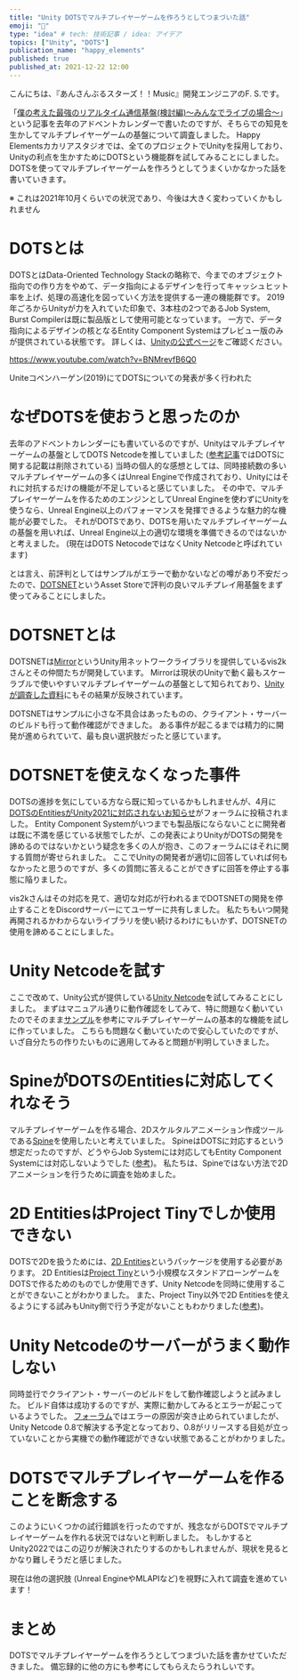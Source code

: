 ```yaml
---
title: "Unity DOTSでマルチプレイヤーゲームを作ろうとしてつまづいた話"
emoji: "📖"
type: "idea" # tech: 技術記事 / idea: アイデア
topics: ["Unity", "DOTS"]
publication_name: "happy_elements"
published: true
published_at: 2021-12-22 12:00
---
```


こんにちは、『あんさんぶるスターズ！！Music』開発エンジニアのF. S.です。

「[僕の考えた最強のリアルタイム通信基盤(検討編)〜みんなでライブの場合〜](https://zenn.dev/happy_elements/articles/hekk_ac_20201224)」という記事を去年のアドベントカレンダーで書いたのですが、そちらでの知見を生かしてマルチプレイヤーゲームの基盤について調査しました。
Happy Elementsカカリアスタジオでは、全てのプロジェクトでUnityを採用しており、Unityの利点を生かすためにDOTSという機能群を試してみることにしました。
DOTSを使ってマルチプレイヤーゲームを作ろうとしてうまくいかなかった話を書いていきます。

※ これは2021年10月くらいでの状況であり、今後は大きく変わっていくかもしれません

# DOTSとは

DOTSとはData-Oriented Technology Stackの略称で、今までのオブジェクト指向での作り方をやめて、データ指向によるデザインを行ってキャッシュヒット率を上げ、処理の高速化を図っていく方法を提供する一連の機能群です。
2019年ごろからUnityが力を入れていた印象で、3本柱の2つであるJob System, Burst Compilerは既に製品版として使用可能となっています。
一方で、データ指向によるデザインの核となるEntity Component Systemはプレビュー版のみが提供されている状態です。
詳しくは、[Unityの公式ページ](https://unity.com/ja/dots)をご確認ください。

https://www.youtube.com/watch?v=BNMrevfB6Q0

Uniteコペンハーゲン(2019)にてDOTSについての発表が多く行われた

# なぜDOTSを使おうと思ったのか

去年のアドベントカレンダーにも書いているのですが、Unityはマルチプレイヤーゲームの基盤としてDOTS Netcodeを推していました ([参考記事](https://blog.unity.com/ja/technology/choosing-the-right-netcode-for-your-game)ではDOTSに関する記載は削除されている)
当時の個人的な感想としては、同時接続数の多いマルチプレイヤーゲームの多くはUnreal Engineで作成されており、Unityにはそれに対抗するだけの機能が不足していると感じていました。
その中で、マルチプレイヤーゲームを作るためのエンジンとしてUnreal Engineを使わずにUnityを使うなら、Unreal Engine以上のパフォーマンスを発揮できるような魅力的な機能が必要でした。
それがDOTSであり、DOTSを用いたマルチプレイヤーゲームの基盤を用いれば、Unreal Engine以上の適切な環境を準備できるのではないかと考えました。
(現在はDOTS NetocodeではなくUnity Netcodeと呼ばれています)

とは言え、前評判としてはサンプルがエラーで動かないなどの噂があり不安だったので、[DOTSNET](https://assetstore.unity.com/packages/tools/network/dotsnet-dots-networking-102633?locale=ja-JP)というAsset Storeで評判の良いマルチプレイ用基盤をまず使ってみることにしました。

# DOTSNETとは

DOTSNETは[Mirror](https://assetstore.unity.com/packages/tools/network/mirror-129321?locale=ja-JP)というUnity用ネットワークライブラリを提供しているvis2kさんとその仲間たちが開発しています。
Mirrorは現状のUnityで動く最もスケーラブルで使いやすいマルチプレイヤーゲームの基盤として知られており、[Unityが調査した資料](https://images.response.unity3d.com/Web/Unity/%7B305691e0-36c5-4b1a-ae4d-a2e43d4569cb%7D_Unity-Choosing_Netcode-Research_Report-v1_1.pdf?_ga=2.68574417.1552873759.1638023081-1416646989.1636010436)にもその結果が反映されています。

DOTSNETはサンプルに小さな不具合はあったものの、クライアント・サーバーのビルドも行って動作確認ができました。
ある事件が起こるまでは精力的に開発が進められていて、最も良い選択肢だったと感じています。

# DOTSNETを使えなくなった事件

DOTSの進捗を気にしている方なら既に知っているかもしれませんが、4月に[DOTSのEntitiesがUnity2021に対応されないお知らせ](https://forum.unity.com/threads/notice-on-dots-compatibility-with-unity-2021-1.1091800/)がフォーラムに投稿されました。
Entity Component Systemがいつまでも製品版にならないことに開発者は既に不満を感じている状態でしたが、この発表によりUnityがDOTSの開発を諦めるのではないかという疑念を多くの人が抱き、このフォーラムにはそれに関する質問が寄せられました。
ここでUnityの開発者が適切に回答していれば何もなかったと思うのですが、多くの質問に答えることができずに回答を停止する事態に陥りました。

vis2kさんはその対応を見て、適切な対応が行われるまでDOTSNETの開発を停止することをDiscordサーバーにてユーザーに共有しました。
私たちもいつ開発再開されるかわからないライブラリを使い続けるわけにもいかず、DOTSNETの使用を諦めることにしました。

# Unity Netcodeを試す

ここで改めて、Unity公式が提供している[Unity Netcode](https://docs.unity3d.com/Packages/com.unity.netcode@0.6/manual/index.html)を試してみることにしました。
まずはマニュアル通りに動作確認をしてみて、特に問題なく動いていたのでそのまま[サンプル](https://github.com/Unity-Technologies/multiplayer)を参考にマルチプレイヤーゲームの基本的な機能を試しに作っていました。
こちらも問題なく動いていたので安心していたのですが、いざ自分たちの作りたいものに適用してみると問題が判明していきました。

# SpineがDOTSのEntitiesに対応してくれなそう

マルチプレイヤーゲームを作る場合、2Dスケルタルアニメーション作成ツールである[Spine](http://ja.esotericsoftware.com/)を使用したいと考えていました。
SpineはDOTSに対応するという想定だったのですが、どうやらJob Systemには対応してもEntity Component Systemには対応しないようでした ([参考](http://ja.esotericsoftware.com/forum/Spine-Unity-and-ECS-the-Job-System-and-the-Burst-Compiler-10373))。
私たちは、Spineではない方法で2Dアニメーションを行うために調査を始めました。

# 2D EntitiesはProject Tinyでしか使用できない

DOTSで2Dを扱うためには、[2D Entities](https://docs.unity3d.com/Packages/com.unity.2d.entities@0.32/manual/index.html)というパッケージを使用する必要があります。
2D Entitiesは[Project Tiny](https://unity.com/solutions/instant-games?_ga=2.138899571.1552873759.1638023081-1416646989.1636010436)という小規模なスタンドアローンゲームをDOTSで作るためのものでしか使用できず、Unity Netcodeを同時に使用することができないことがわかりました。
また、Project Tiny以外で2D Entitiesを使えるようにする試みもUnity側で行う予定がないこともわかりました([参考](https://forum.unity.com/threads/2d-entities-outside-of-tiny-environment.1045462/#post-6769366))。

# Unity Netcodeのサーバーがうまく動作しない

同時並行でクライアント・サーバーのビルドをして動作確認しようと試みました。
ビルド自体は成功するのですが、実際に動かしてみるとエラーが起こっているようでした。
[フォーラム](https://forum.unity.com/threads/netcode-ghostcollection-not-working-in-ios-builds.968332/)ではエラーの原因が突き止められていましたが、Unity Netcode 0.8で解決する予定となっており、0.8がリリースする目処が立っていないことから実機での動作確認ができない状態であることがわかりました。

# DOTSでマルチプレイヤーゲームを作ることを断念する

このようにいくつかの試行錯誤を行ったのですが、残念ながらDOTSでマルチプレイヤーゲームを作れる状況ではないと判断しました。
もしかするとUnity2022ではこの辺りが解決されたりするのかもしれませんが、現状を見るとかなり難しそうだと感じました。

現在は他の選択肢 (Unreal EngineやMLAPIなど)を視野に入れて調査を進めています！

# まとめ

DOTSでマルチプレイヤーゲームを作ろうとしてつまづいた話を書かせていただきました。
備忘録的に他の方にも参考にしてもらえたらうれしいです。
